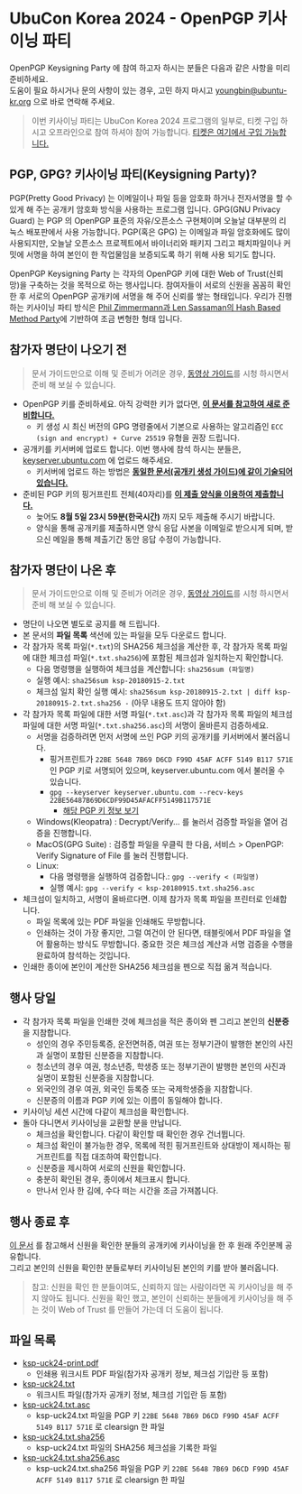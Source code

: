 # UbuCon Korea 2024 - OpenPGP 키사이닝 파티

OpenPGP Keysigning Party 에 참여 하고자 하시는 분들은 다음과 같은 사항을 미리 준비하세요.  
도움이 필요 하시거나 문의 사항이 있는 경우, 고민 하지 마시고 [youngbin@ubuntu-kr.org](mailto:youngbin@ubuntu-kr.org) 으로 바로 연락해 주세요.
> 이번 키사이닝 파티는 UbuCon Korea 2024 프로그램의 일부로, 티켓 구입 하시고 오프라인으로 참여 하셔야 참여 가능합니다. [티켓은 여기에서 구입 가능합니다.](https://2024.ubuntu-kr.org/tickets/)

## PGP, GPG? 키사이닝 파티(Keysigning Party)?
PGP(Pretty Good Privacy) 는 이메일이나 파일 등을 암호화 하거나 전자서명을 할 수 있게 해 주는 공개키 암호화 방식을 사용하는 프로그램 입니다.
GPG(GNU Privacy Guard) 는 PGP 의 OpenPGP 표준의 자유/오픈소스 구현체이며 오늘날 대부분의 리눅스 배포판에서 사용 가능합니다.
PGP(혹은 GPG) 는 이메일과 파일 암호화에도 많이 사용되지만, 오늘날 오픈소스 프로젝트에서 바이너리와 패키지 그리고 패치파일이나 커밋에 서명을 하여 본인이 한 작업물임을 보증되도록 하기 위해 사용 되기도 합니다.

OpenPGP Keysigning Party 는 각자의 OpenPGP 키에 대한 Web of Trust(신뢰 망)을 구축하는 것을 목적으로 하는 행사입니다.
참여자들이 서로의 신원을 꼼꼼히 확인한 후 서로의 OpenPGP 공개키에 서명을 해 주어 신뢰를 쌓는 형태입니다.
우리가 진행하는 키사이닝 파티 방식은 [Phil Zimmermann과 Len Sassaman의 Hash Based Method Party](http://www.cryptnet.net/fdp/crypto/keysigning_party/en/keysigning_party.html#hash_based)에 기반하여 조금 변형한 형태 입니다.

## 참가자 명단이 나오기 전

> 문서 가이드만으로 이해 및 준비가 어려운 경우, [동영상 가이드](https://www.youtube.com/watch?v=nP5b5bRwZnw)를 시청 하시면서 준비 해 보실 수 있습니다.

- OpenPGP 키를 준비하세요. 아직 강력한 키가 없다면, [**이 문서를 참고하여 새로 준비합니다.**](../../create-gpg-key.md)
    - 키 생성 시 최신 버전의 GPG 명령줄에서 기본으로 사용하는 알고리즘인 `ECC (sign and encrypt) + Curve 25519` 유형을 권장 드립니다.
- 공개키를 키서버에 업로드 합니다. 이번 행사에 참석 하시는 분들은, [keyserver.ubuntu.com](https://keyserver.ubuntu.com) 에 업로드 해주세요.
    - 키서버에 업로드 하는 방법은 [**동일한 문서(공개키 생성 가이드)에 같이 기술되어 있습니다.**](../../create-gpg-key.md)
- 준비된 PGP 키의 핑거프린트 전체(40자리)를 [**이 제출 양식을 이용하여 제출합니다.**](https://docs.google.com/forms/d/e/1FAIpQLSe64-z1nSifLlybBVOC0TDFKoRc1hm8HOHiOhVMzb3I6p-sdw/viewform?usp=sf_link)
    - 늦어도 **8월 5일 23시 59분(한국시간)** 까지 모두 제출해 주시기 바랍니다.
    - 양식을 통해 공개키를 제출하시면 양식 응답 사본을 이메일로 받으시게 되며, 받으신 메일을 통해 제출기간 동안 응답 수정이 가능합니다.

## 참가자 명단이 나온 후

> 문서 가이드만으로 이해 및 준비가 어려운 경우, [동영상 가이드](https://www.youtube.com/watch?v=oGEcspcn_X0)를 시청 하시면서 준비 해 보실 수 있습니다.

- 명단이 나오면 별도로 공지를 해 드립니다.
- 본 문서의 **파일 목록** 색션에 있는 파일을 모두 다운로드 합니다.
- 각 참가자 목록 파일(`*.txt`)의 SHA256 체크섬을 계산한 후, 각 참가자 목록 파일에 대한 체크섬 파일(`*.txt.sha256`)에 포함된 체크섬과 일치하는지 확인합니다.
    - 다음 명령행을 실행하여 체크섬을 계산합니다: `sha256sum (파일명)`
    - 실행 예시: `sha256sum ksp-20180915-2.txt`
    - 체크섬 일치 확인 실행 예시: `sha256sum ksp-20180915-2.txt | diff ksp-20180915-2.txt.sha256 -` (아무 내용도 뜨지 않아야 함)
- 각 참가자 목록 파일에 대한 서명 파일(`*.txt.asc`)과 각 참가자 목록 파일의 체크섬 파일에 대한 서명 파일(`*.txt.sha256.asc`)의 서명이 올바른지 검증하세요.
    - 서명을 검증하려면 먼저 서명에 쓰인 PGP 키의 공개키를 키서버에서 불러옵니다.
        - 핑거프린트가 `22BE 5648 7B69 D6CD F99D 45AF ACFF 5149 B117 571E` 인 PGP 키로 서명되어 있으며, keyserver.ubuntu.com 에서 불러올 수 있습니다.
        - `gpg --keyserver keyserver.ubuntu.com --recv-keys 22BE56487B69D6CDF99D45AFACFF5149B117571E`
            - [해당 PGP 키 정보 보기](https://keyserver.ubuntu.com/pks/lookup?fingerprint=on&op=index&search=0x22BE56487B69D6CDF99D45AFACFF5149B117571E)
    - Windows(Kleopatra) : Decrypt/Verify... 를 눌러서 검증할 파일을 열어 검증을 진행합니다.
    - MacOS(GPG Suite) : 검증할 파일을 우클릭 한 다음, 서비스 > OpenPGP: Verify Signature of File 를 눌러 진행합니다.
    - Linux: 
        - 다음 명령행을 실행하여 검증합니다.: `gpg --verify < (파일명)`
        - 실행 예시: `gpg --verify < ksp-20180915.txt.sha256.asc`
- 체크섬이 일치하고, 서명이 올바르다면. 이제 참가자 목록 파일을 프린터로 인쇄합니다.
    - 파일 목록에 있는 PDF 파일을 인쇄해도 무방합니다.
    - 인쇄하는 것이 가장 좋지만, 그럴 여건이 안 된다면, 태블릿에서 PDF 파일을 열어 활용하는 방식도 무방합니다. 중요한 것은 체크섬 계산과 서명 검증을 수행을 완료하여 참석하는 것입니다.
- 인쇄한 종이에 본인이 계산한 SHA256 체크섬을 펜으로 직접 옮겨 적습니다.

## 행사 당일
- 각 참가자 목록 파일을 인쇄한 것에 체크섬을 적은 종이와 펜 그리고 본인의 **신분증** 을 지참합니다.
    - 성인의 경우 주민등록증, 운전면허증, 여권 또는 정부기관이 발행한 본인의 사진과 실명이 포함된 신분증을 지참합니다.
    - 청소년의 경우 여권, 청소년증, 학생증 또는 정부기관이 발행한 본인의 사진과 실명이 포함된 신분증을 지참합니다.
    - 외국인의 경우 여권, 외국인 등록증 또는 국제학생증을 지참합니다.
    - 신분증의 이름과 PGP 키에 있는 이름이 동일해야 합니다.
- 키사이닝 세션 시간에 다같이 체크섬을 확인합니다.
- 돌아 다니면서 키사이닝을 교환할 분을 만납니다.
    - 체크섬을 확인합니다. 다같이 확인할 때 확인한 경우 건너뜁니다.
    - 체크섬 확인이 불가능한 경우, 목록에 적힌 핑거프린트와 상대방이 제시하는 핑거프린트를 직접 대조하여 확인합니다.
    - 신분증을 제시하여 서로의 신원을 확인합니다.
    - 충분히 확인된 경우, 종이에서 체크표시 합니다.
    - 만나서 인사 한 김에, 수다 떠는 시간을 조금 가져봅니다.
## 행사 종료 후
[이 문서](../../sign-and-send-key.md) 를 참고해서 신원을 확인한 분들의 공개키에 키사이닝을 한 후 원래 주인분께 공유합니다.  
그리고 본인의 신원을 확인한 분들로부터 키사이닝된 본인의 키를 받아 불러옵니다.

> 참고: 신원을 확인 한 분들이여도, 신뢰하지 않는 사람이라면 꼭 키사이닝을 해 주지 않아도 됩니다. 신원을 확인 했고, 본인이 신뢰하는 분들에게 키사이닝을 해 주는 것이 Web of Trust 를 만들어 가는데 더 도움이 됩니다.

## 파일 목록

- [ksp-uck24-print.pdf](https://raw.githubusercontent.com/ubuntu-kr/ksp-toolkits/master/ksp/ksp-20240810/ksp-uck24-print.pdf)
    - 인쇄용 워크시트 PDF 파일(참가자 공개키 정보, 체크섬 기입란 등 포함)
- [ksp-uck24.txt](https://raw.githubusercontent.com/ubuntu-kr/ksp-toolkits/master/ksp/ksp-20240810/ksp-uck24.txt)
    - 워크시트 파일(참가자 공개키 정보, 체크섬 기입란 등 포함)
- [ksp-uck24.txt.asc](https://raw.githubusercontent.com/ubuntu-kr/ksp-toolkits/master/ksp/ksp-20240810/ksp-uck24.txt.asc)
    - ksp-uck24.txt 파일을 PGP 키 `22BE 5648 7B69 D6CD F99D 45AF ACFF 5149 B117 571E` 로 clearsign 한 파일
- [ksp-uck24.txt.sha256](https://raw.githubusercontent.com/ubuntu-kr/ksp-toolkits/master/ksp/ksp-20240810/ksp-uck24.txt.sha256)
    - ksp-uck24.txt 파일의 SHA256 체크섬을 기록한 파일
- [ksp-uck24.txt.sha256.asc](https://raw.githubusercontent.com/ubuntu-kr/ksp-toolkits/master/ksp/ksp-20240810/ksp-uck24.txt.sha256.asc)
    - ksp-uck24.txt.sha256 파일을 PGP 키 `22BE 5648 7B69 D6CD F99D 45AF ACFF 5149 B117 571E` 로 clearsign 한 파일
